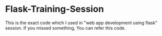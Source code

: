 # Flask-Training-Session
This is the exact code which I used in "web app development using flask" session.
If you missed something, You can refer this code.

